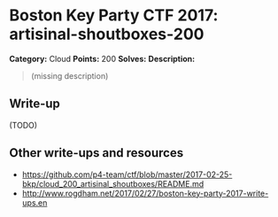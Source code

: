 # Boston Key Party CTF 2017: artisinal-shoutboxes-200

**Category:** Cloud
**Points:** 200
**Solves:**
**Description:**

> (missing description)

## Write-up

(TODO)

## Other write-ups and resources

* <https://github.com/p4-team/ctf/blob/master/2017-02-25-bkp/cloud_200_artisinal_shoutboxes/README.md>
* <http://www.rogdham.net/2017/02/27/boston-key-party-2017-write-ups.en>
